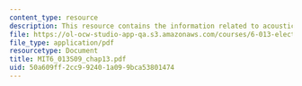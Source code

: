 ```yaml
---
content_type: resource
description: This resource contains the information related to acoustics.
file: https://ol-ocw-studio-app-qa.s3.amazonaws.com/courses/6-013-electromagnetics-and-applications-spring-2009/50a609ff2cc992401a099bca53801474_MIT6_013S09_chap13.pdf
file_type: application/pdf
resourcetype: Document
title: MIT6_013S09_chap13.pdf
uid: 50a609ff-2cc9-9240-1a09-9bca53801474
---
```

